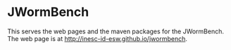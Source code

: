 # JWormBench

This serves the web pages and the maven packages for the JWormBench.
The web page is at <http://inesc-id-esw.github.io/jwormbench>.

